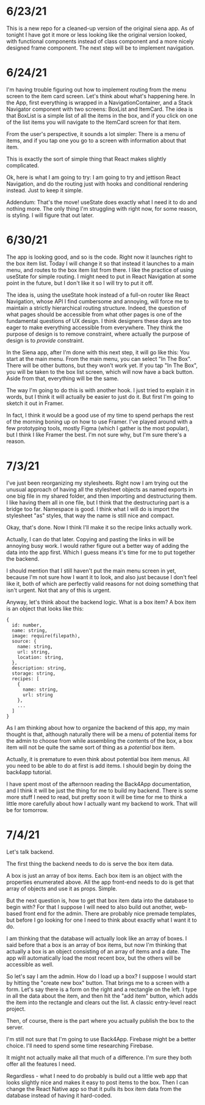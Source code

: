 # 6/23/21

This is a new repo for a cleaned-up version of the original siena app. As of tonight I have got it more or less looking like the original version looked, with functional components instead of class component and a more nicely designed frame component. The next step will be to implement navigation.

# 6/24/21

I'm having trouble figuring out how to implement routing from the menu screen to the item card screen. Let's think about what's happening here. In the App, first everything is wrapped in a NavigationContainer, and a Stack Navigator component with two screens: BoxList and ItemCard. The idea is that BoxList is a simple list of all the items in the box, and if you click on one of the list items you will navigate to the ItemCard screen for that item. 

From the user's perspective, it sounds a lot simpler: There is a menu of items, and if you tap one you go to a screen with information about that item.

This is exactly the sort of simple thing that React makes slightly complicated. 

Ok, here is what I am going to try: I am going to try and jettison React Navigation, and do the routing just with hooks and conditional rendering instead. Just to keep it simple.

Addendum: That's the move! useState does exactly what I need it to do and nothing more. The only thing I'm struggling with right now, for some reason, is styling. I will figure that out later.

# 6/30/21

The app is looking good, and so is the code. Right now it launches right to the box item list. Today I will change it so that instead it launches to a main menu, and routes to the box item list from there. I like the practice of using useState for simple routing. I might need to put in React Navigation at some point in the future, but I don't like it so I will try to put it off.

The idea is, using the useState hook instead of a full-on router like React Navigation, whose API I find cumbersome and annoying, will force me to maintain a strictly hierarchical routing structure. Indeed, the question of what pages should be accessible from what other pages is one of the fundamental questions of UX design. I think designers these days are too eager to make everything accessible from everywhere. They think the purpose of design is to remove constraint, where actually the purpose of design is to *provide* constraint.

In the Siena app, after I'm done with this next step, it will go like this: You start at the main menu. From the main menu, you can select "In The Box". There will be other buttons, but they won't work yet. If you tap "In The Box", you will be taken to the box list screen, which will now have a back button. Aside from that, everything will be the same.

The way I'm going to do this is with another hook. I just tried to explain it in words, but I think it will actually be easier to just do it. But first I'm going to sketch it out in Framer.

In fact, I think it would be a good use of my time to spend perhaps the rest of the morning boning up on how to use Framer. I've played around with a few prototyping tools, mostly Figma (which I gather is the most popular), but I think I like Framer the best. I'm not sure why, but I'm sure there's a reason.

# 7/3/21 

I've just been reorganizing my stylesheets. Right now I am trying out the unusual approach of having all the stylesheet objects as named exports in one big file in my shared folder, and then importing and destructuring them. I like having them all in one file, but I think that the destructuring part is a bridge too far. Namespace is good. I think what I will do is import the stylesheet "as" styles, that way the name is still nice and compact.

Okay, that's done. Now I think I'll make it so the recipe links actually work.

Actually, I can do that later. Copying and pasting the links in will be annoying busy work. I would rather figure out a better way of adding the data into the app first. Which I guess means it's time for me to put together the backend.

I should mention that I still haven't put the main menu screen in yet, because I'm not sure how I want it to look, and also just because I don't feel like it, both of which are perfectly valid reasons for not doing something that isn't urgent. Not that any of this is urgent.

Anyway, let's think about the backend logic. What is a box item? A box item is an object that looks like this:

```
{
  id: number,
  name: string,
  image: require(filepath),
  source: {
    name: string,
    url: string,
    location: string,
  },
  description: string,
  storage: string,
  recipes: [
    {
      name: string,
      url: string
    },
    ...
  ]
}
```

As I am thinking about how to organize the backend of this app, my main thought is that, although naturally there will be a menu of potential items for the admin to choose from while assembling the contents of the box, a box item will not be quite the same sort of thing as a *potential* box item.

Actually, it is premature to even think about potential box item menus. All you need to be able to do at first is add items. I should begin by doing the back4app tutorial.

I have spent most of the afternoon reading the Back4App documentation, and I think it will be just the thing for me to build my backend. There is some more stuff I need to read, but pretty soon it will be time for me to think a little more carefully about how I actually want my backend to work. That will be for tomorrow.

# 7/4/21

Let's talk backend.

The first thing the backend needs to do is serve the box item data.

A box is just an array of box items. Each box item is an object with the properties enumerated above. All the app front-end needs to do is get that array of objects and use it as props. Simple.

But the next question is, how to get that box item data into the database to begin with? For that I suppose I will need to also build out another, web-based front end for the admin. There are probably nice premade templates, but before I go looking for one I need to think about exactly what I want it to do.

I am thinking that the database will actually look like an array of boxes. I said before that a box is an array of box items, but now I'm thinking that actually a box is an object consisting of an array of items and a date. The app will automatically load the most recent box, but the others will be accessible as well.

So let's say I am the admin. How do I load up a box? I suppose I would start by hitting the "create new box" button. That brings me to a screen with a form. Let's say there is a form on the right and a rectangle on the left. I type in all the data about the item, and then hit the "add item" button, which adds the item into the rectangle and clears out the list. A classic entry-level react project.

Then, of course, there is the part where you actually publish the box to the server.

I'm still not sure that I'm going to use Back4App. Firebase might be a better choice. I'll need to spend some time researching Firebase.

It might not actually make all that much of a difference. I'm sure they both offer all the features I need.

Regardless - what I need to do probably is build out a little web app that looks slightly nice and makes it easy to post items to the box. Then I can change the React Native app so that it pulls its box item data from the database instead of having it hard-coded.